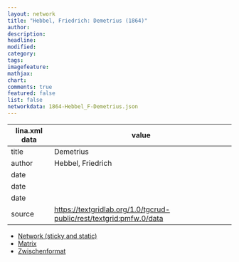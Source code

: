 ```yaml
---
layout: network
title: "Hebbel, Friedrich: Demetrius (1864)"
author:
description:
headline:
modified:
category:
tags:
imagefeature: 
mathjax: 
chart: 
comments: true
featured: false
list: false
networkdata: 1864-Hebbel_F-Demetrius.json
---
```

lina.xml data  | value
------------- | -------------
title|Demetrius
author|Hebbel, Friedrich
date|
date|
date|
source|https://textgridlab.org/1.0/tgcrud-public/rest/textgrid:pmfw.0/data


* [Network (sticky and static)](/network253)
* [Matrix](/matrix253)
* [Zwischenformat](/lina253 )
